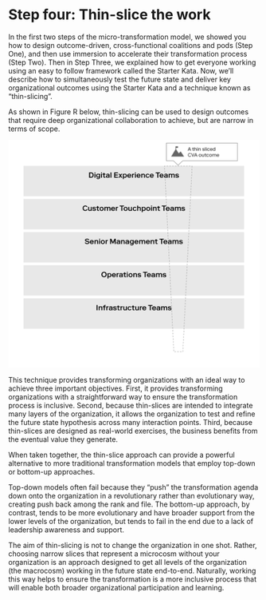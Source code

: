 # Step four: Thin-slice the work

In the first two steps of the micro-transformation model, we showed you how to design outcome-driven, cross-functional coalitions and pods \(Step One\), and then use immersion to accelerate their transformation process \(Step Two\). Then in Step Three, we explained how to get everyone working using an easy to follow framework called the Starter Kata. Now, we’ll describe how to simultaneously test the future state and deliver key organizational outcomes using the Starter Kata and a technique known as “thin-slicing”.

As shown in Figure R below, thin-slicing can be used to design outcomes that require deep organizational collaboration to achieve, but are narrow in terms of scope.

![Figure R: Example of a thinly-sliced transformational outcome](../../.gitbook/assets/1%20%283%29%20%281%29.png)

This technique provides transforming organizations with an ideal way to achieve three important objectives. First, it provides transforming organizations with a straightforward way to ensure the transformation process is inclusive. Second, because thin-slices are intended to integrate many layers of the organization, it allows the organization to test and refine the future state hypothesis across many interaction points. Third, because thin-slices are designed as real-world exercises, the business benefits from the eventual value they generate.

When taken together, the thin-slice approach can provide a powerful alternative to more traditional transformation models that employ top-down or bottom-up approaches.

Top-down models often fail because they “push” the transformation agenda down onto the organization in a revolutionary rather than evolutionary way, creating push back among the rank and file. The bottom-up approach, by contrast, tends to be more evolutionary and have broader support from the lower levels of the organization, but tends to fail in the end due to a lack of leadership awareness and support.

The aim of thin-slicing is not to change the organization in one shot. Rather, choosing narrow slices that represent a microcosm without your organization is an approach designed to get all levels of the organization \(the macrocosm\) working in the future state end-to-end. Naturally, working this way helps to ensure the transformation is a more inclusive process that will enable both broader organizational participation and learning.

